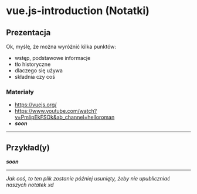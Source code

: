 # vue.js-introduction (Notatki)

## Prezentacja

Ok, myślę, że można wyróżnić kilka punktów:
- wstęp, podstawowe informacje
- tło historyczne
- dlaczego się używa
- składnia czy coś

### Materiały

- https://vuejs.org/
- https://www.youtube.com/watch?v=PmlipEkFSOk&ab_channel=helloroman
- ***soon***

---

## Przykład(y)

***soon***

---

*Jak coś, to ten plik zostanie później usunięty, żeby nie upubliczniać naszych notatek xd*
